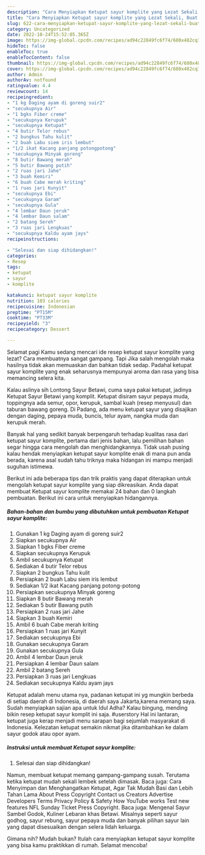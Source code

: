 ```yaml
---
description: "Cara Menyiapkan Ketupat sayur komplite yang Lezat Sekali, Buat Buka Puasa}"
title: "Cara Menyiapkan Ketupat sayur komplite yang Lezat Sekali, Buat Buka Puasa}"
slug: 622-cara-menyiapkan-ketupat-sayur-komplite-yang-lezat-sekali-buat-buka-puasa
category: Uncategorized
date: 2022-10-24T15:52:05.365Z
image: https://img-global.cpcdn.com/recipes/ad94c22849fc6f74/680x482cq70/ketupat-sayur-komplite-foto-resep-utama.jpg
hideToc: false
enableToc: true
enableTocContent: false
thumbnail: https://img-global.cpcdn.com/recipes/ad94c22849fc6f74/680x482cq70/ketupat-sayur-komplite-foto-resep-utama.jpg
cover: https://img-global.cpcdn.com/recipes/ad94c22849fc6f74/680x482cq70/ketupat-sayur-komplite-foto-resep-utama.jpg
author: Admin
authorAv: notfound
ratingvalue: 4.4
reviewcount: 14
recipeingredient:
- "1 kg Daging ayam di goreng suir2"
- "secukupnya Air"
- "1 bgks Fiber creme"
- "secukupnya Kerupuk"
- "secukupnya Ketupat"
- "4 butir Telor rebus"
- "2 bungkus Tahu kulit"
- "2 buah Labu siem iris lembut"
- "1/2 ikat Kacang panjang potongpotong"
- "secukupnya Minyak goreng"
- "8 butir Bawang merah"
- "5 butir Bawang putih"
- "2 ruas jari Jahe"
- "3 buah Kemiri"
- "6 buah Cabe merah kriting"
- "1 ruas jari Kunyit"
- "secukupnya Ebi"
- "secukupnya Garam"
- "secukupnya Gula"
- "4 lembar Daun jeruk"
- "4 lembar Daun salam"
- "2 batang Sereh"
- "3 ruas jari Lengkuas"
- "secukupnya Kaldu ayam jays"
recipeinstructions:

- "Selesai dan siap dihidangkan!"
categories:
- Resep
tags:
- ketupat
- sayur
- komplite

katakunci: ketupat sayur komplite 
nutrition: 103 calories
recipecuisine: Indonesian
preptime: "PT15M"
cooktime: "PT33M"
recipeyield: "3"
recipecategory: Dessert

---
```



Selamat pagi Kamu sedang mencari ide resep ketupat sayur komplite yang lezat? Cara membuatnya sangat gampang. Tapi Jika salah mengolah maka hasilnya tidak akan memuaskan dan bahkan tidak sedap. Padahal ketupat sayur komplite yang enak seharusnya mempunyai aroma dan rasa yang bisa memancing selera kita.


Kalau aslinya sih Lontong Sayur Betawi, cuma saya pakai ketupat, jadinya Ketupat Sayur Betawi yang komplit. Ketupat disiram sayur pepaya muda, toppingnya ada semur, opor, kerupuk, sambal kuah (resep menyusul) dan taburan bawang goreng. Di Padang, ada menu ketupat sayur yang disajikan dengan daging, pepaya muda, buncis, telur ayam, nangka muda dan kerupuk merah.

Banyak hal yang sedikit banyak berpengaruh terhadap kualitas rasa dari ketupat sayur komplite, pertama dari jenis bahan, lalu pemilihan bahan segar hingga cara mengolah dan menghidangkannya. Tidak usah pusing kalau hendak menyiapkan ketupat sayur komplite enak di mana pun anda berada, karena asal sudah tahu triknya maka hidangan ini mampu menjadi suguhan istimewa.


Berikut ini ada beberapa tips dan trik praktis yang dapat diterapkan untuk mengolah ketupat sayur komplite yang siap dikreasikan. Anda dapat membuat Ketupat sayur komplite memakai 24 bahan dan 0 langkah pembuatan. Berikut ini cara untuk menyiapkan hidangannya.

<!--inarticleads1-->

##### Bahan-bahan dan bumbu yang dibutuhkan untuk pembuatan Ketupat sayur komplite:

1. Gunakan 1 kg Daging ayam di goreng suir2
1. Siapkan secukupnya Air
1. Siapkan 1 bgks Fiber creme
1. Siapkan secukupnya Kerupuk
1. Ambil secukupnya Ketupat
1. Sediakan 4 butir Telor rebus
1. Siapkan 2 bungkus Tahu kulit
1. Persiapkan 2 buah Labu siem iris lembut
1. Sediakan 1/2 ikat Kacang panjang potong-potong
1. Persiapkan secukupnya Minyak goreng
1. Siapkan 8 butir Bawang merah
1. Sediakan 5 butir Bawang putih
1. Persiapkan 2 ruas jari Jahe
1. Siapkan 3 buah Kemiri
1. Ambil 6 buah Cabe merah kriting
1. Persiapkan 1 ruas jari Kunyit
1. Sediakan secukupnya Ebi
1. Gunakan secukupnya Garam
1. Gunakan secukupnya Gula
1. Ambil 4 lembar Daun jeruk
1. Persiapkan 4 lembar Daun salam
1. Ambil 2 batang Sereh
1. Persiapkan 3 ruas jari Lengkuas
1. Sediakan secukupnya Kaldu ayam jays


Ketupat adalah menu utama nya, padanan ketupat ini yg mungkin berbeda di setiap daerah di Indonesia, di daerah saya Jakarta,karena memang saya. Sudah menyiapkan sajian apa untuk Idul Adha? Kalau bingung, mending bikin resep ketupat sayur komplit ini saja. #userstory Hal ini lantaran, ketupat juga kerap menjadi menu sarapan bagi sejumlah masyarakat di Indonesia. Kelezatan ketupat semakin nikmat jika ditambahkan ke dalam sayur godok atau opor ayam. 

<!--inarticleads2-->

##### Instruksi untuk membuat Ketupat sayur komplite:


1. Selesai dan siap dihidangkan!

Namun, membuat ketupat memang gampang-gampang susah. Terutama ketika ketupat mudah sekali lembek setelah dimasak. Baca juga: Cara Menyimpan dan Menghangatkan Ketupat, Agar Tak Mudah Basi dan Lebih Tahan Lama About Press Copyright Contact us Creators Advertise Developers Terms Privacy Policy &amp; Safety How YouTube works Test new features NFL Sunday Ticket Press Copyright. Baca juga: Mengenal Sayur Sambel Godok, Kuliner Lebaran khas Betawi. Misalnya seperti sayur godhog, sayur rebung, sayur pepaya muda dan banyak pilihan sayur lain yang dapat disesuaikan dengan selera lidah keluarga. 

Gimana nih? Mudah bukan? Itulah cara menyiapkan ketupat sayur komplite yang bisa kamu praktikkan di rumah. Selamat mencoba!
